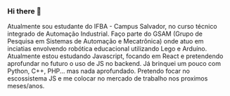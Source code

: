 ### Hi there 👋

Atualmente sou estudante do IFBA - Campus Salvador, no curso técnico integrado de Automação Industrial. Faço parte do GSAM (Grupo de Pesquisa em Sistemas de Automação e Mecatrônica) onde atuo em inciatias envolvendo robótica educacional utilizando Lego e Arduíno.
Atualmente estou estudando Javascript, focando em React e pretendendo aprofundar no futuro o uso de JS no backend. 
Já brinquei um pouco com Python, C++, PHP... mas nada aprofundado. 
Pretendo focar no escossistema JS e me colocar no mercado de trabalho nos proximos meses/anos. 


<!--
**GabrielSantosSoares/GabrielSantosSoares** is a ✨ _special_ ✨ repository because its `README.md` (this file) appears on your GitHub profile.

- 🔭 I’m currently working on ...
- 🌱 I’m currently learning ...
- 👯 I’m looking to collaborate on ...
- 🤔 I’m looking for help with ...
- 💬 Ask me about ...
- 📫 How to reach me: ...
- 😄 Pronouns: ...
- ⚡ Fun fact: ...
-->
